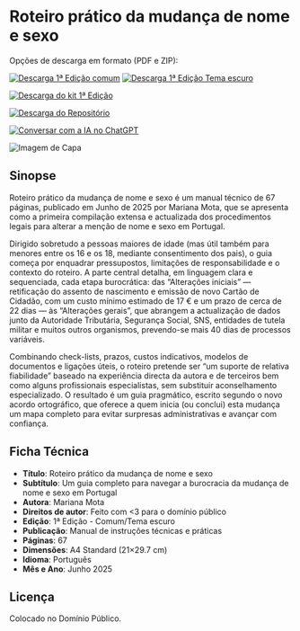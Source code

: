 # Roteiro prático da mudança de nome e sexo

Opções de descarga em formato (PDF e ZIP):

[![Descarga 1ª Edição comum](https://img.shields.io/badge/DESCARREGAR-1%C2%AA%20Edi%C3%A7%C3%A3o%20comum-white?style=for-the-badge)](https://raw.githubusercontent.com/supermarsx/roteiro-mudanca-nome-e-sexo/refs/heads/main/distribuicao/edicao-comum.pdf)
[![Descarga 1ª Edição Tema escuro](https://img.shields.io/badge/DESCARREGAR-1%C2%AA%20Edi%C3%A7%C3%A3o%20tema%20escuro-black?style=for-the-badge)](https://raw.githubusercontent.com/supermarsx/roteiro-mudanca-nome-e-sexo/refs/heads/main/distribuicao/edicao-tema-escuro.pdf)

[![Descarga do kit 1ª Edição](https://img.shields.io/badge/DESCARREGAR-kit%20Completo-yellow?style=for-the-badge)](https://raw.githubusercontent.com/supermarsx/roteiro-mudanca-nome-e-sexo/refs/heads/main/distribuicao/roteiro-mudanca-nome-e-sexo-1a-edicao-kit-completo.zip)

[![Descarga do Repositório](https://img.shields.io/badge/DESCARREGAR-Reposit%C3%B3rio%20completo-blue?style=for-the-badge)](https://github.com/supermarsx/roteiro-mudanca-nome-e-sexo/archive/refs/heads/main.zip)

[![Conversar com a IA no ChatGPT](https://img.shields.io/badge/CONVERSAR-COM%20A%20IA%20NO%20CHATGPT-green?style=for-the-badge)](https://chatgpt.com/g/g-68504ffb04848191a5df58246b201561-guia-para-a-mudanca-de-nome-e-sexo)

![Imagem de Capa](https://github.com/user-attachments/assets/d51a61bf-91fd-4264-b83c-3d3373edb6ce)

## Sinopse

Roteiro prático da mudança de nome e sexo é um manual técnico de 67 páginas, publicado em Junho de 2025 por Mariana Mota, que se apresenta como a primeira compilação extensa e actualizada dos procedimentos legais para alterar a menção de nome e sexo em Portugal.

Dirigido sobretudo a pessoas maiores de idade (mas útil também para menores entre os 16 e os 18, mediante consentimento dos pais), o guia começa por enquadrar pressupostos, limitações de responsabilidade e o contexto do roteiro. A parte central detalha, em linguagem clara e sequenciada, cada etapa burocrática: das “Alterações iniciais” — retificação do assento de nascimento e emissão de novo Cartão de Cidadão, com um custo mínimo estimado de 17 € e um prazo de cerca de 22 dias — às “Alterações gerais”, que abrangem a actualização de dados junto da Autoridade Tributária, Segurança Social, SNS, entidades de tutela militar e muitos outros organismos, prevendo-se mais 40 dias de processos variáveis.

Combinando check-lists, prazos, custos indicativos, modelos de documentos e ligações úteis, o roteiro pretende ser “um suporte de relativa fiabilidade” baseado na experiência directa da autora e de terceiros bem como alguns profissionais especialistas, sem substituir aconselhamento especializado. O resultado é um guia pragmático, escrito segundo o novo acordo ortográfico, que oferece a quem inicia (ou conclui) esta mudança um mapa completo para evitar surpresas administrativas e avançar com confiança.

## Ficha Técnica

- **Título**: Roteiro prático da mudança de nome e sexo
- **Subtítulo**: Um guia completo para navegar a burocracia da mudança de nome e sexo em Portugal
- **Autora**: Mariana Mota
- **Direitos de autor**: Feito com <3 para o domínio público
- **Edição**: 1ª Edição - Comum/Tema escuro
- **Publicação**: Manual de instruções técnicas e práticas
- **Páginas**: 67
- **Dimensões**: A4 Standard (21×29.7 cm)
- **Idioma**: Português
- **Mês e Ano**: Junho 2025

## Licença

Colocado no Domínio Público.
